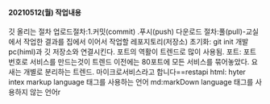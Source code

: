 #### 20210512(월) 작업내용
깃 올리는 절차
업로드절차:1.커밋(commit) .푸시(push)
다운로드 절차:풀(pull)-교실에서 작업한 결과를 집에서 이어서 작업할
레포지토리(저장소) 초기화: git init
개발 pc(himl)과 깃 저장소와 연결시킨다.
포트의 역활이 트렌드로 많이 사용됨.
포트: 포트번호로 서비스를 만드는것이 트렌드
이전에는 80포트에 모든 서비스를 묶어놓았다.
요새는 개별로 분리하는 트렌드.
마이크로서비스라고 합니다==restapi
html: hyter intex markup language 태그를 사용하는 언어
md:markDown language 태그를 사용하지 않는 언어r